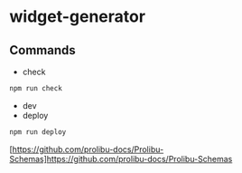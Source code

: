 # widget-generator

## Commands
- check
```cmd
npm run check
```
- dev
- deploy
```cmd
npm run deploy
```


[https://github.com/prolibu-docs/Prolibu-Schemas]https://github.com/prolibu-docs/Prolibu-Schemas
